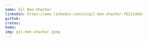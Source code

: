 ```yaml
---
name: Gil Ben-Shachar
linkedin: https://www.linkedin.com/in/gil-ben-shachar-78212ab6/
github:
crates:
home:
img: gil-ben-shachar.jpeg
---
```

